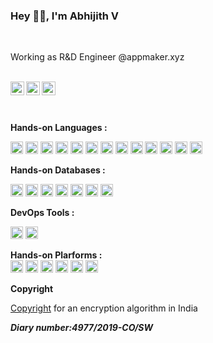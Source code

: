 ### Hey 👋🏽, I'm Abhijith V
<br/>

Working as R&D Engineer @appmaker.xyz <br/><br/>

<a href="https://www.linkedin.com/in/abhijithv/">
  <img align="left" alt="LinkdeIN" width="22px" src="https://cdn.jsdelivr.net/npm/simple-icons@v3/icons/linkedin.svg" />
</a>
&nbsp;&nbsp;
<a href="https://www.instagram.com/abhisawzm/">
  <img align="left" alt="Instagram" width="22px" src="https://cdn.jsdelivr.net/npm/simple-icons@v3/icons/instagram.svg" />
</a>
&nbsp;&nbsp;
<a href="https://twitter.com/abhisawzm">
  <img align="left" alt="Instagram" width="22px" src="https://cdn.jsdelivr.net/npm/simple-icons@v3/icons/twitter.svg" />
</a>


<br/><br/>
**Hands-on Languages :** 

<code><img height="20" src="https://img.shields.io/static/v1?label=NodeJS&color=blue&message=%20&logo=node.js"></code>
<code><img height="20" src="https://img.shields.io/static/v1?label=BunJS&color=blue&message=%20&logo=bun.js"></code>
<code><img height="20" src="https://img.shields.io/static/v1?label=Flask&color=green&message=%20&logo=flask"></code>
<code><img height="20" src="https://img.shields.io/static/v1?label=Python&color=blue&message=%20&logo=python"></code>
<code><img height="20" src="https://img.shields.io/static/v1?label=Typescript&color=green&message=%20&logo=typescript"></code>
<code><img height="20" src="https://img.shields.io/static/v1?label=ReactJS&color=blue&message=%20&logo=react"></code>
<code><img height="20" src="https://img.shields.io/static/v1?label=React-Native&color=green&message=%20&logo=react"></code>
<code><img height="20" src="https://img.shields.io/static/v1?label=%20&color=blue&message=%20&logo=c"></code>
<code><img height="20" src="https://img.shields.io/static/v1?label=PHP&color=green&message=%20&logo=php"></code>
<code><img height="20" src="https://img.shields.io/static/v1?label=Graphql&color=blue&message=%20&logo=graphql"></code>
<code><img height="20" src="https://img.shields.io/static/v1?label=Next.js&color=green&message=%20&logo=next.js"></code>
<code><img height="20" src="https://img.shields.io/badge/C++-grey.svg?style=flat&logo=cplusplus"></code>
<code><img height="20" src="https://img.shields.io/static/v1?label=Keystone.js&color=green&message=%20&logo=keystone.js"></code>


**Hands-on Databases :** 


<code><img height="20" src="https://img.shields.io/static/v1?label=MYSQL&color=green&message=%20&logo=mysql"></code>
<code><img height="20" src="https://img.shields.io/static/v1?label=MongoDB&color=blue&message=%20&logo=mongodb"></code>
<code><img height="20" src="https://img.shields.io/static/v1?label=Firebase&color=green&message=%20&logo=firebase"></code>
<code><img height="20" src="https://img.shields.io/static/v1?label=PostgreSQL&color=blue&message=%20&logo=postgresql"></code>
<code><img height="20" src="https://img.shields.io/static/v1?label=BigQuery&color=green&message=%20&logo=bigquery"></code>
<code><img height="20" src="https://img.shields.io/static/v1?label=ClickHouse&color=blue&message=%20&logo=clickhouse"></code>
<code><img height="20" src="https://img.shields.io/static/v1?label=Supabase&color=green&message=%20&logo=supabase"></code>

**DevOps Tools :**  

<code><img height="20" src="https://img.shields.io/static/v1?label=Docker&color=red&message=%20&logo=docker"></code>
<code><img height="20" src="https://img.shields.io/static/v1?label=Kubernetes&color=red&message=%20&logo=kubernetes"></code>

**Hands-on Plarforms :**  
<code><img height="20" src="https://img.shields.io/static/v1?label=AWS&color=red&message=%20&logo=amazon"></code>
<code><img height="20" src="https://img.shields.io/static/v1?label=GCP&color=red&message=%20&logo=google"></code>
<code><img height="20" src="https://img.shields.io/static/v1?label=Azure&color=red&message=%20&logo=microsoft"></code>
<code><img height="20" src="https://img.shields.io/static/v1?label=Hetzner&color=red&message=%20&logo=hetzner"></code>
<code><img height="20" src="https://img.shields.io/static/v1?label=Vultr&color=red&message=%20&logo=vultr"></code>
<code><img height="20" src="https://img.shields.io/static/v1?label=Digital Ocean&color=red&message=%20&logo=digitalocean"></code>



**Copyright**


[Copyright](https://copyright.gov.in/frmStatusGenUser.aspx) for an encryption algorithm in India

***Diary number:4977/2019-CO/SW***
